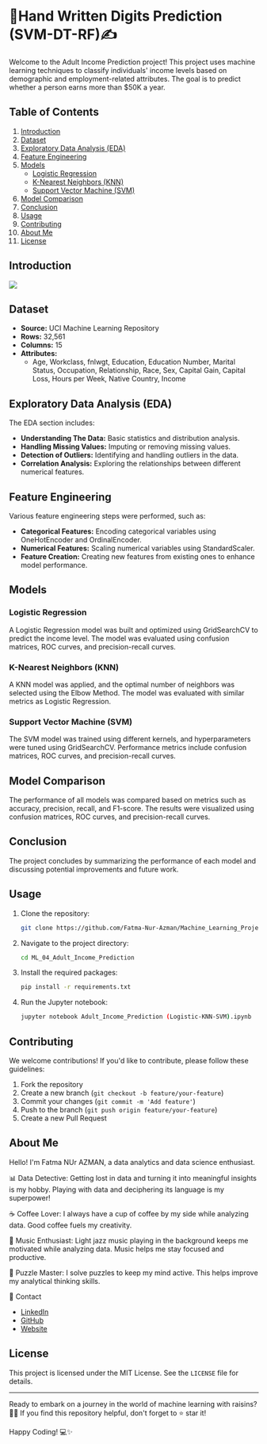 # 📝Hand Written Digits Prediction (SVM-DT-RF)✍️

Welcome to the Adult Income Prediction project! This project uses machine learning techniques to classify individuals' income levels based on demographic and employment-related attributes. The goal is to predict whether a person earns more than $50K a year.

## Table of Contents
1. [Introduction](#introduction)
2. [Dataset](#dataset)
3. [Exploratory Data Analysis (EDA)](#exploratory-data-analysis-eda)
4. [Feature Engineering](#feature-engineering)
5. [Models](#models)
    - [Logistic Regression](#logistic-regression)
    - [K-Nearest Neighbors (KNN)](#k-nearest-neighbors-knn)
    - [Support Vector Machine (SVM)](#support-vector-machine-svm)
6. [Model Comparison](#model-comparison)
7. [Conclusion](#conclusion)
8. [Usage](#usage)
9. [Contributing](#contributing)
10. [About Me](#about-me)
11. [License](#license)

## Introduction

<img src="https://github.com/Fatma-Nur-Azman/Machine_Learning_Projects_ML/blob/main/ML_05_Hand_Written_Digits/handle.png">

## Dataset

- **Source:** UCI Machine Learning Repository
- **Rows:** 32,561
- **Columns:** 15
- **Attributes:** 
    - Age, Workclass, fnlwgt, Education, Education Number, Marital Status, Occupation, Relationship, Race, Sex, Capital Gain, Capital Loss, Hours per Week, Native Country, Income

## Exploratory Data Analysis (EDA)

The EDA section includes:
- **Understanding The Data:** Basic statistics and distribution analysis.
- **Handling Missing Values:** Imputing or removing missing values.
- **Detection of Outliers:** Identifying and handling outliers in the data.
- **Correlation Analysis:** Exploring the relationships between different numerical features.

## Feature Engineering

Various feature engineering steps were performed, such as:
- **Categorical Features:** Encoding categorical variables using OneHotEncoder and OrdinalEncoder.
- **Numerical Features:** Scaling numerical variables using StandardScaler.
- **Feature Creation:** Creating new features from existing ones to enhance model performance.


## Models

### Logistic Regression
A Logistic Regression model was built and optimized using GridSearchCV to predict the income level. The model was evaluated using confusion matrices, ROC curves, and precision-recall curves.

### K-Nearest Neighbors (KNN)
A KNN model was applied, and the optimal number of neighbors was selected using the Elbow Method. The model was evaluated with similar metrics as Logistic Regression.

### Support Vector Machine (SVM)
The SVM model was trained using different kernels, and hyperparameters were tuned using GridSearchCV. Performance metrics include confusion matrices, ROC curves, and precision-recall curves.

## Model Comparison

The performance of all models was compared based on metrics such as accuracy, precision, recall, and F1-score. The results were visualized using confusion matrices, ROC curves, and precision-recall curves.

## Conclusion

The project concludes by summarizing the performance of each model and discussing potential improvements and future work.

## Usage
1. Clone the repository:
    ```bash
    git clone https://github.com/Fatma-Nur-Azman/Machine_Learning_Projects_ML.git
    ```

2. Navigate to the project directory:
    ```bash
    cd ML_04_Adult_Income_Prediction
    
    ```

3. Install the required packages:
    ```bash
    pip install -r requirements.txt
    ```

4. Run the Jupyter notebook:
    ```bash
    jupyter notebook Adult_Income_Prediction (Logistic-KNN-SVM).ipynb
    ```

## Contributing

We welcome contributions! If you'd like to contribute, please follow these guidelines:

1. Fork the repository
2. Create a new branch (`git checkout -b feature/your-feature`)
3. Commit your changes (`git commit -m 'Add feature'`)
4. Push to the branch (`git push origin feature/your-feature`)
5. Create a new Pull Request

## About Me

Hello! I'm Fatma NUr AZMAN, a data analytics and data science enthusiast.

📊 Data Detective: Getting lost in data and turning it into meaningful insights is my hobby. Playing with data and deciphering its language is my superpower!

☕ Coffee Lover: I always have a cup of coffee by my side while analyzing data. Good coffee fuels my creativity.

🎵 Music Enthusiast: Light jazz music playing in the background keeps me motivated while analyzing data. Music helps me stay focused and productive.

🧩 Puzzle Master: I solve puzzles to keep my mind active. This helps improve my analytical thinking skills.

📧 Contact

- [LinkedIn](https://www.linkedin.com/in/fatma-nur-azman/)
- [GitHub](https://github.com/Fatma-Nur-Azman)
- [Website](https://fatmanurazman.vercel.app/)

## License

This project is licensed under the MIT License. See the `LICENSE` file for details.

---

Ready to embark on a journey in the world of machine learning with raisins? 🍇🚀 If you find this repository helpful, don't forget to ⭐ star it!

Happy Coding! 💻✨
